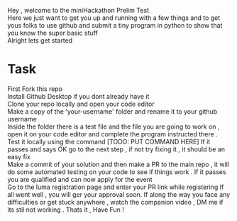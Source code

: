 Hey , welcome to the miniHackathon Prelim Test  
Here we just want to get you up and running with a few things and to get yous folks to use github and submit a tiny program in python to show that you know the super basic stuff  
Alright lets get started  

# Task
First Fork this repo  
Install Github Desktop if you dont already have it  
Clone your repo locally and open your code editor  
Make a copy of the 'your-username' folder and rename it to your github username  
Inside the folder there is a test file and the file you are going to work on , open it on your code editor and complete the program instructed there .
Test it locally using the command [TODO: PUT COMMAND HERE]
If it passes and says OK go to the next step , if not try fixing it , it should be an easy fix  
Make a commit of your solution and then make a PR to the main repo , it will do some automated testing on your code to see if things work .
If it passes you are qualified and can now apply for the event  
Go to the luma registration page and enter your PR link while registering
If all went well , you will ger your approval soon.
If along the way you face any difficulties or get stuck anywhere , watch the companion video , DM me if its stil not working .
Thats it , Have Fun !
